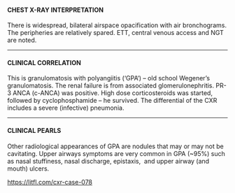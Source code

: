 #### CHEST X-RAY INTERPRETATION
There is widespread, bilateral airspace opacification with air bronchograms. The peripheries are relatively spared. ETT, central venous access and NGT are noted.

---------------
#### CLINICAL CORRELATION
This is granulomatosis with polyangiitis (‘GPA‘) – old school Wegener’s granulomatosis. The renal failure is from associated glomerulonephritis.  PR-3 ANCA (c-ANCA) was positive. High dose corticosteroids was started, followed by cyclophosphamide – he survived. The differential of the CXR includes a severe (infective) pneumonia.

---------------
#### CLINICAL PEARLS
Other radiological appearances of GPA are nodules that may or may not be cavitating. Upper airways symptoms are very common in GPA (~95%) such as nasal stuffiness, nasal discharge, epistaxis,  and upper airway (and mouth) ulcers.


<https://litfl.com/cxr-case-078>